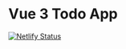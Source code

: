 # Vue 3 Todo App
[![Netlify Status](https://api.netlify.com/api/v1/badges/adba02ce-8171-417c-8299-f13d9c604413/deploy-status)](https://app.netlify.com/sites/vue-3-todo/deploys)